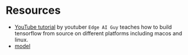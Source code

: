 # Resources
- [YouTube tutorial](https://www.youtube.com/playlist?list=PLYV_j9XEhvorTV-ClcNA2xUb5YsdUHgRX) by youtuber `Edge AI Guy` teaches how to build tensorflow from source on different platforms including macos and linux.
- [model](https://www.kaggle.com/models/google/movenet/frameworks/tfLite/variations/multipose-lightning-tflite-float16)